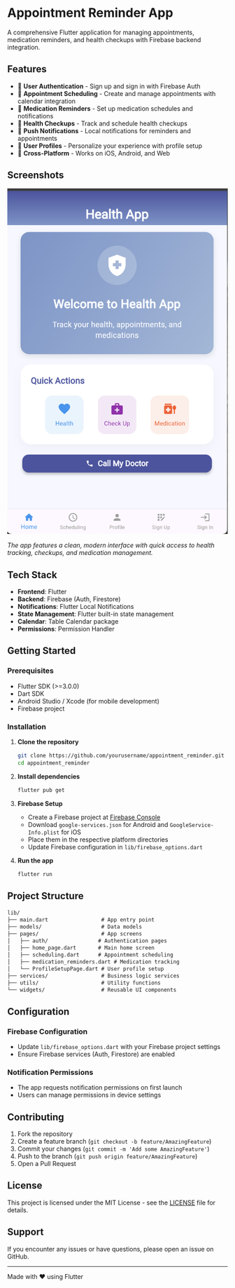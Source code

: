 # Appointment Reminder App

A comprehensive Flutter application for managing appointments, medication reminders, and health checkups with Firebase backend integration.

## Features

- 🔐 **User Authentication** - Sign up and sign in with Firebase Auth
- 📅 **Appointment Scheduling** - Create and manage appointments with calendar integration
- 💊 **Medication Reminders** - Set up medication schedules and notifications
- 🏥 **Health Checkups** - Track and schedule health checkups
- 🔔 **Push Notifications** - Local notifications for reminders and appointments
- 👤 **User Profiles** - Personalize your experience with profile setup
- 📱 **Cross-Platform** - Works on iOS, Android, and Web

## Screenshots

![Home Screen](home.png)

*The app features a clean, modern interface with quick access to health tracking, checkups, and medication management.*

## Tech Stack

- **Frontend**: Flutter
- **Backend**: Firebase (Auth, Firestore)
- **Notifications**: Flutter Local Notifications
- **State Management**: Flutter built-in state management
- **Calendar**: Table Calendar package
- **Permissions**: Permission Handler

## Getting Started

### Prerequisites

- Flutter SDK (>=3.0.0)
- Dart SDK
- Android Studio / Xcode (for mobile development)
- Firebase project

### Installation

1. **Clone the repository**
   ```bash
   git clone https://github.com/yourusername/appointment_reminder.git
   cd appointment_reminder
   ```

2. **Install dependencies**
   ```bash
   flutter pub get
   ```

3. **Firebase Setup**
   - Create a Firebase project at [Firebase Console](https://console.firebase.google.com/)
   - Download `google-services.json` for Android and `GoogleService-Info.plist` for iOS
   - Place them in the respective platform directories
   - Update Firebase configuration in `lib/firebase_options.dart`

4. **Run the app**
   ```bash
   flutter run
   ```

## Project Structure

```
lib/
├── main.dart                 # App entry point
├── models/                   # Data models
├── pages/                    # App screens
│   ├── auth/                # Authentication pages
│   ├── home_page.dart       # Main home screen
│   ├── scheduling.dart      # Appointment scheduling
│   ├── medication_reminders.dart # Medication tracking
│   └── ProfileSetupPage.dart # User profile setup
├── services/                 # Business logic services
├── utils/                    # Utility functions
└── widgets/                  # Reusable UI components
```

## Configuration

### Firebase Configuration
- Update `lib/firebase_options.dart` with your Firebase project settings
- Ensure Firebase services (Auth, Firestore) are enabled

### Notification Permissions
- The app requests notification permissions on first launch
- Users can manage permissions in device settings

## Contributing

1. Fork the repository
2. Create a feature branch (`git checkout -b feature/AmazingFeature`)
3. Commit your changes (`git commit -m 'Add some AmazingFeature'`)
4. Push to the branch (`git push origin feature/AmazingFeature`)
5. Open a Pull Request

## License

This project is licensed under the MIT License - see the [LICENSE](LICENSE) file for details.

## Support

If you encounter any issues or have questions, please open an issue on GitHub.

---

Made with ❤️ using Flutter
